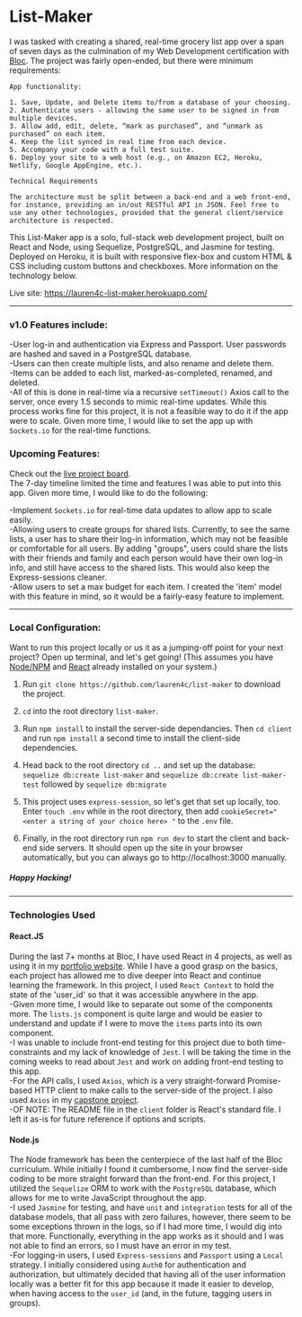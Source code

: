 # List-Maker

I was tasked with creating a shared, real-time grocery list app over a span of seven days as the culmination of my Web Development certification with [Bloc](http://www.bloc.io). The project was fairly open-ended, but there were minimum requirements:

```
App functionality:

1. Save, Update, and Delete items to/from a database of your choosing.
2. Authenticate users - allowing the same user to be signed in from multiple devices.
3. Allow add, edit, delete, “mark as purchased”, and “unmark as purchased” on each item.
4. Keep the list synced in real time from each device.
5. Accompany your code with a full test suite.
6. Deploy your site to a web host (e.g., on Amazon EC2, Heroku, Netlify, Google AppEngine, etc.).

Technical Requirements

The architecture must be split between a back-end and a web front-end, for instance, providing an in/out RESTful API in JSON. Feel free to use any other technologies, provided that the general client/service architecture is respected.
```

This List-Maker app is a solo, full-stack web development project, built on React and Node, using Sequelize, PostgreSQL, and Jasmine for testing. Deployed on Heroku, it is built with responsive flex-box and custom HTML & CSS including custom buttons and checkboxes. More information on the technology below.

Live site: https://lauren4c-list-maker.herokuapp.com/

---

### v1.0 Features include:

-User log-in and authentication via Express and Passport. User passwords are hashed and saved in a PostgreSQL database.  
-Users can then create multiple lists, and also rename and delete them.  
-Items can be added to each list, marked-as-completed, renamed, and deleted.  
-All of this is done in real-time via a recursive `setTimeout()` Axios call to the server, once every 1.5 seconds to mimic real-time updates. While this process works fine for this project, it is not a feasible way to do it if the app were to scale. Given more time, I would like to set the app up with `Sockets.io` for the real-time functions.

### Upcoming Features:

Check out the [live project board](https://trello.com/b/6tXWNv5w/synced-shopping-list).  
The 7-day timeline limited the time and features I was able to put into this app. Given more time, I would like to do the following:

-Implement `Sockets.io` for real-time data updates to allow app to scale easily.  
-Allowing users to create groups for shared lists. Currently, to see the same lists, a user has to share their log-in information, which may not be feasible or comfortable for all users. By adding "groups", users could share the lists with their friends and family and each person would have their own log-in info, and still have access to the shared lists. This would also keep the Express-sessions cleaner.  
-Allow users to set a max budget for each item. I created the 'item' model with this feature in mind, so it would be a fairly-easy feature to implement.

---

### Local Configuration:

Want to run this project locally or us it as a jumping-off point for your next project? Open up terminal, and let's get going!
(This assumes you have [Node/NPM](http://www.nodejs.org) and [React](https://reactjs.org) already installed on your system.)

1. Run `git clone https://github.com/lauren4c/list-maker` to download the project.

2. `cd` into the root directory `list-maker`.

3. Run `npm install` to install the server-side dependancies. Then `cd client` and run `npm install` a second time to install the client-side dependencies.

4. Head back to the root directory `cd ..` and set up the database: `sequelize db:create list-maker` and `sequelize db:create list-maker-test` followed by `sequelize db:migrate`

5. This project uses `express-session`, so let's get that set up locally, too. Enter `touch .env` while in the root directory, then add `cookieSecret=" <enter a string of your choice here> "` to the `.env` file.

6. Finally, in the root directory run `npm run dev` to start the client and back-end side servers. It should open up the site in your browser automatically, but you can always go to http://localhost:3000 manually.

##### Happy Hacking!

---

### Technologies Used

#### React.JS

During the last 7+ months at Bloc, I have used React in 4 projects, as well as using it in my [portfolio website](https://www.laurenforcey.com). While I have a good grasp on the basics, each project has allowed me to dive deeper into React and continue learning the framework. In this project, I used `React Context` to hold the state of the 'user_id' so that it was accessible anywhere in the app.  
-Given more time, I would like to separate out some of the components more. The `lists.js` component is quite large and would be easier to understand and update if I were to move the `items` parts into its own component.  
-I was unable to include front-end testing for this project due to both time-constraints and my lack of knowledge of `Jest`. I will be taking the time in the coming weeks to read about `Jest` and work on adding front-end testing to this app.  
-For the API calls, I used `Axios`, which is a very straight-forward Promise-based HTTP client to make calls to the server-side of the project. I also used `Axios` in my [capstone project](https://github.com/lauren4c/sumco-animal-shelter).  
-OF NOTE: The README file in the `client` folder is React's standard file. I left it as-is for future reference if options and scripts.

#### Node.js

The Node framework has been the centerpiece of the last half of the Bloc curriculum. While initially I found it cumbersome, I now find the server-side coding to be more straight forward than the front-end. For this project, I utilized the `Sequelize` ORM to work with the `PostgreSQL` database, which allows for me to write JavaScript throughout the app.  
-I used `Jasmine` for testing, and have `unit` and `integration` tests for all of the database models, that all pass with zero failures, however, there seem to be some exceptions thrown in the logs, so if I had more time, I would dig into that more. Functionally, everything in the app works as it should and I was not able to find an errors, so I must have an error in my test.  
-For logging-in users, I used `Express-sessions` and `Passport` using a `Local` strategy. I initially considered using `Auth0` for authentication and authorization, but ultimately decided that having all of the user information locally was a better fit for this app because it made it easier to develop, when having access to the `user_id` (and, in the future, tagging users in groups).
